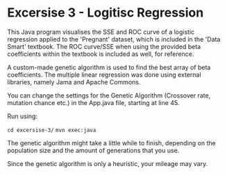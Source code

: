 # Excersise 3 - Logitisc Regression

This Java program visualises the SSE and ROC curve of a logistic regression applied to the 'Pregnant' dataset, which is included in the 'Data Smart' textbook. The ROC curve/SSE when using the provided beta coefficients within the textbook is included as well, for reference.

A custom-made genetic algorithm is used to find the best array of beta coefficients. The multiple linear regression was done using external libraries, namely Jama and Apache Commons.

You can change the settings for the Genetic Algorithm (Crossover rate, mutation chance etc.) in the App.java file, starting at line 45.

Run using:

`cd excersise-3/`
`mvn exec:java`

The genetic algorithm might take a little while to finish, depending on the population size and the amount of generations that you use. 

Since the genetic algorithm is only a heuristic, your mileage may vary.
